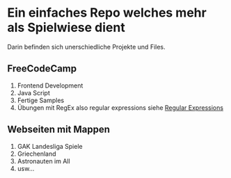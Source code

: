 Ein einfaches Repo welches mehr als Spielwiese dient
====================================================

Darin befinden sich unerschiedliche Projekte und Files.

FreeCodeCamp
------------

 1. Frontend Development
 2. Java Script
 3. Fertige Samples
 4. Übungen mit RegEx also regular expressions siehe <a href="https://en.wikipedia.org/wiki/Regular_expression"> Regular Expressions</a>

Webseiten mit Mappen
-----------------

 1. GAK Landesliga Spiele
 2. Griechenland
 3. Astronauten im All
 4. usw...